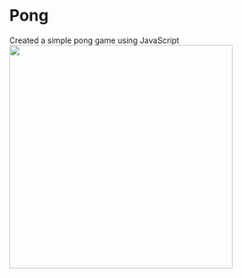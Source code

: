 # Pong
Created a simple pong game using JavaScript
<img src="hhttp://g.recordit.co/C8RYr197Aa.gif" width=400><br>

